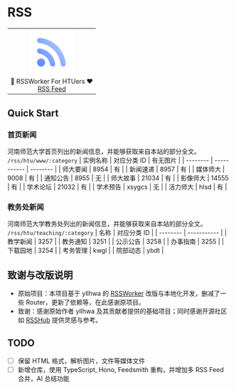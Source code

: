 # RSS

<table align="center">
    <tr>
        <td align="center" valign="middle">
            <img src="assets/icon.svg" alt="HackHTU icon" width="100" height="100" />
        </td>
    </tr>
    <tr>
        <td align="center" valign="middle">
            📰 RSSWorker For HTUers ❤️ <br>
						<a href="https://rss.htu.me">RSS Feed</a>
        </td>
    </tr>
</table>

## Quick Start

### 首页新闻

河南师范大学首页列出的新闻信息，并能够获取来自本站的部分全文。
`/rss/htu/www/:category`
| 实例名称 | 对应分类 ID | 有无图片 |
| -------- | ----------- | -------- |
| 师大要闻 | 8954 | 有 |
| 新闻速递 | 8957 | 有 |
| 媒体师大 | 9008 | 有 |
| 通知公告 | 8955 | 无 |
| 师大故事 | 21034 | 有 |
| 影像师大 | 14555 | 有 |
| 学术论坛 | 21032 | 有 |
| 学术预告 | xsygcs | 无 |
| 活力师大 | hlsd | 有 |

### 教务处新闻

河南师范大学教务处列出的新闻信息，并能够获取来自本站的部分全文。
`/rss/htu/teaching/:category`
| 名称 | 对应分类 ID |
| -------- | ----------- |
| 教学新闻 | 3257 |
| 教务通知 | 3251 |
| 公示公告 | 3258 |
| 办事指南 | 3255 |
| 下载园地 | 3254 |
| 考务管理 | kwgl |
| 院部动态 | ybdt |

## 致谢与改版说明

- 原始项目：本项目基于 yllhwa 的 [RSSWorker](https://github.com/yllhwa/RSSWorker) 改版与本地化开发，删减了一些 Router，更新了依赖等，在此感谢原项目。
- 致谢：感谢原始作者 yllhwa 及其贡献者提供的基础项目；同时感谢开源社区如 [RSSHub](https://github.com/DIYgod/RSSHub) 提供灵感与参考。

## TODO

- [ ] 保留 HTML 格式，解析图片，文件等媒体文件
- [ ] 新增仓库，使用 TypeScript, Hono, Feedsmith 重构，并增加多 RSS Feed 合并，AI 总结功能

